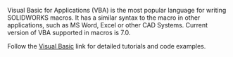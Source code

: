 Visual Basic for Applications (VBA) is the most popular language for writing SOLIDWORKS macros. It has a similar syntax to the macro in other applications, such as MS Word, Excel or other CAD Systems. Current version of VBA supported in macros is 7.0.

Follow the [Visual Basic](https://www.codestack.net/visual-basic/) link for detailed tutorials and code examples.